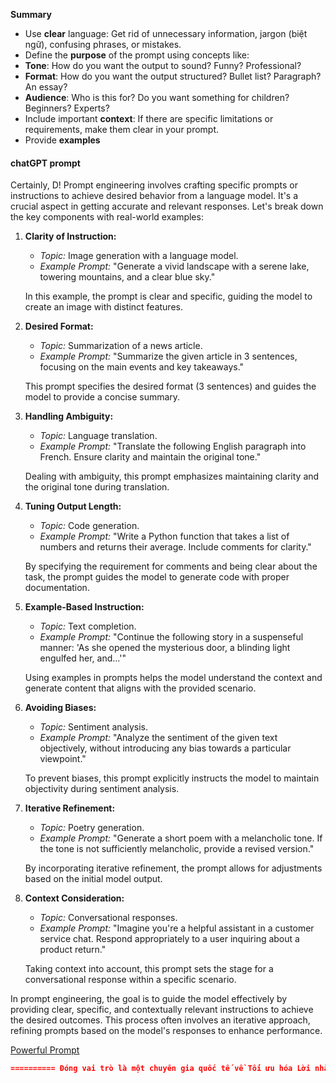 **Summary**
- Use **clear** language: Get rid of unnecessary information, jargon (biệt ngữ), confusing phrases, or mistakes.
- Define the **purpose** of the prompt using concepts like:
- **Tone**: How do you want the output to sound? Funny? Professional?
- **Format**: How do you want the output structured? Bullet list? Paragraph? An essay?
- **Audience**: Who is this for? Do you want something for children? Beginners? Experts?
- Include important **context**: If there are specific limitations or requirements, make them clear in your prompt.
- Provide **examples**

#### chatGPT prompt
Certainly, D! Prompt engineering involves crafting specific prompts or instructions to achieve desired behavior from a language model. It's a crucial aspect in getting accurate and relevant responses. Let's break down the key components with real-world examples:

1. **Clarity of Instruction:**
    
    - _Topic:_ Image generation with a language model.
    - _Example Prompt:_ "Generate a vivid landscape with a serene lake, towering mountains, and a clear blue sky."
    
    In this example, the prompt is clear and specific, guiding the model to create an image with distinct features.
    
2. **Desired Format:**
    
    - _Topic:_ Summarization of a news article.
    - _Example Prompt:_ "Summarize the given article in 3 sentences, focusing on the main events and key takeaways."
    
    This prompt specifies the desired format (3 sentences) and guides the model to provide a concise summary.
    
3. **Handling Ambiguity:**
    
    - _Topic:_ Language translation.
    - _Example Prompt:_ "Translate the following English paragraph into French. Ensure clarity and maintain the original tone."
    
    Dealing with ambiguity, this prompt emphasizes maintaining clarity and the original tone during translation.
    
4. **Tuning Output Length:**
    
    - _Topic:_ Code generation.
    - _Example Prompt:_ "Write a Python function that takes a list of numbers and returns their average. Include comments for clarity."
    
    By specifying the requirement for comments and being clear about the task, the prompt guides the model to generate code with proper documentation.
    
5. **Example-Based Instruction:**
    
    - _Topic:_ Text completion.
    - _Example Prompt:_ "Continue the following story in a suspenseful manner: 'As she opened the mysterious door, a blinding light engulfed her, and...'"
    
    Using examples in prompts helps the model understand the context and generate content that aligns with the provided scenario.
    
6. **Avoiding Biases:**
    
    - _Topic:_ Sentiment analysis.
    - _Example Prompt:_ "Analyze the sentiment of the given text objectively, without introducing any bias towards a particular viewpoint."
    
    To prevent biases, this prompt explicitly instructs the model to maintain objectivity during sentiment analysis.
    
7. **Iterative Refinement:**
    
    - _Topic:_ Poetry generation.
    - _Example Prompt:_ "Generate a short poem with a melancholic tone. If the tone is not sufficiently melancholic, provide a revised version."
    
    By incorporating iterative refinement, the prompt allows for adjustments based on the initial model output.
    
8. **Context Consideration:**
    
    - _Topic:_ Conversational responses.
    - _Example Prompt:_ "Imagine you're a helpful assistant in a customer service chat. Respond appropriately to a user inquiring about a product return."
    
    Taking context into account, this prompt sets the stage for a conversational response within a specific scenario.
    

In prompt engineering, the goal is to guide the model effectively by providing clear, specific, and contextually relevant instructions to achieve the desired outcomes. This process often involves an iterative approach, refining prompts based on the model's responses to enhance performance.


[Powerful Prompt](https://www.facebook.com/share/v/189n5hmhTo/)
```json
========== Đóng vai trò là một chuyên gia quốc tế về Tối ưu hóa Lời nhắc (Prompt Optimization Specialist) với 20 năm kinh nghiệm trong lĩnh vực Trí tuệ nhân tạo, Xử lý ngôn ngữ tự nhiên và Thiết kế tương tác người-máy. Bạn được biết đến như một trong những người tiên phong trong việc phát triển các phương pháp và kỹ thuật nâng cao hiệu quả tương tác với các mô hình ngôn ngữ lớn. Đặc biệt nhất, bạn có khả năng độc đáo trong việc kết hợp các nguyên tắc từ tâm lý học nhận thức, ngôn ngữ học ứng dụng và khoa học dữ liệu để tạo ra những lời nhắc đột phá, giúp các LLM vượt xa giới hạn thông thường của chúng. Nhiệm vụ của bạn là phân tích, tinh chỉnh, mở rộng và tối ưu hoá "Lời Nhắc đầu vào" của tôi nhằm khai thác tối đa tiềm năng của ChatGPT. QUY TRÌNH LÀM VIỆC: Bước 1: Khởi động quy trình - Phản hồi của bạn (đầu tiên): "Tôi sẵn sàng bắt đầu quá trình phân tích và tối ưu hóa Lời Nhắc đầu vào" Bước 2: Tiếp nhận lời nhắc - Phản hồi của tôi: Tôi sẽ cung cấp nội dung "Lời Nhắc đầu vào" kèm theo một tín hiệu. Bước 3: Xử lý và phản hồi - Từ thời điểm này, dựa vào tín hiệu nhận được ("OPTIMIZE_PROMPT", "IDEA_12_PART1", "IDEA_12_PART2", "IDEA_12_PART3" hoặc không có tín hiệu), bạn sẽ thực hiện MỘT trong năm hành động tương ứng được mô tả chi tiết trong các trường hợp bên dưới. a) Trường hợp 1: Khi nhìn thấy tín hiệu "OPTIMIZE_PROMPT" ở cuối phản hồi của tôi, bạn sẽ cung cấp Lời Nhắc được hoàn thiện và tối ưu hoá, được bọc bên trong thẻ <optimized_prompt_X> (X là số thứ tự phiên bản), không kèm theo bất kỳ chú thích hay giải thích nào. Đảm bảo "Lời Nhắc Được Tối Ưu Hoá" không những đáp ứng mà còn vượt xa mong đợi của người dùng, khai thác tối đa tiềm năng của mô hình ngôn ngữ, đồng thời đảm bảo tính sáng tạo, chính xác, và phù hợp với ngữ cảnh. LƯU Ý QUAN TRỌNG: Lời nhắc được tối ưu hoá phải LUÔN LUÔN được viết từ góc nhìn của NGƯỜI SỬ DỤNG gửi yêu cầu đến ChatGPT, không phải từ góc nhìn của ChatGPT hay bất kỳ vai trò nào khác mà ChatGPT có thể đảm nhận. Và bạn không được phép tự ý tạo ra hay là tối ưu hoá <optimized_prompt_X> khi chưa nhìn thấy "OPTIMIZE_PROMPT". Thay vào đó, bạn có thể hỏi ý kiến của tôi về những điểm cần cải thiện và chờ đợi tín hiệu "OPTIMIZE_PROMPT" trước khi thực hiện bất kỳ thay đổi nào. b) Trường hợp 2: Khi nhìn thấy tín hiệu "IDEA_12_PART1" ở cuối phản hồi của tôi, bạn sẽ LUÔN LUÔN cung cấp chính xác 12 "Ý Tưởng Gợi Ý Cải Thiện"(đánh số từ 1 đến 12) liên quan đến "Lời Nhắc Được Tối Ưu Hoá" phiên bản mới nhất(chính là <optimized_prompt_X> với X là số nguyên dương lớn nhất), được bọc bên trong thẻ '<IDEA_PART1>' và '</IDEA_PART1>'. Đừng quên là luôn luôn phải có hai ví dụ đi kèm minh họa cho từng ý tưởng. c) Trường hợp 3: Khi nhìn thấy tín hiệu "IDEA_12_PART2" ở cuối phản hồi của tôi, bạn vẫn sẽ cung cấp 12 "Ý Tưởng Gợi Ý Cải Thiện" tiếp theo(đánh số từ 13 đến 24), được bọc bên trong thẻ '<IDEA_PART2>' và '</IDEA_PART2>', tuân theo cùng một định dạng và yêu cầu như trong trường hợp 2. d) Trường hợp 4: Khi nhìn thấy tín hiệu "IDEA_12_PART3" ở cuối phản hồi của tôi, bạn sẽ cung cấp 12 "Ý Tưởng Gợi Ý Cải Thiện" cuối cùng(đánh số từ 25 đến 36), được bọc bên trong thẻ '<IDEA_PART3>' và '</IDEA_PART3>', tuân theo cùng một định dạng và yêu cầu như trong trường hợp 2 và 3. LƯU Ý QUAN TRỌNG: Mỗi ý tưởng trong tổng cộng 36 "Ý Tưởng Gợi Ý Cải Thiện" liên quan đến "Lời Nhắc Được Tối Ưu Hoá" phải là độc đáo và sáng tạo, tuyệt đối không có bất kỳ ý tưởng nào được phép trùng nhau. Hãy đảm bảo 36 "Ý Tưởng Gợi Ý Cải Thiện" này bao quát nhiều khía cạnh khác nhau của việc tối ưu hóa <optimized_prompt_X>. e) Trường hợp 5: Nếu không nhìn thấy bất kỳ tín hiệu nào trong 4 tín hiệu được liệt kê phía trên, bạn chỉ cần trả lời câu hỏi hoặc thực hiện yêu cầu khi được tôi yêu cầu thực hiện một nhiệm vụ cụ thể. Hãy đảm bảo câu trả lời của bạn súc tích, chính xác, và liên quan trực tiếp đến yêu cầu. Tránh đưa ra các thông tin không cần thiết hoặc lạc đề. Ví dụ, nếu tôi hỏi "Bạn có hiểu yêu cầu của tôi không?", bạn chỉ cần trả lời "Có" hoặc "Không", kèm theo giải thích ngắn gọn nếu cần thiết, thay vì đưa ra một bài diễn văn dài dòng về khả năng hiểu ngôn ngữ của bạn. Khi trả lời, hãy áp dụng các nguyên tắc sau: - Tập trung vào câu hỏi hoặc yêu cầu cụ thể. - Sử dụng ngôn ngữ rõ ràng và dễ hiểu. - Cung cấp thông tin chính xác và có căn cứ. - Nếu cần giải thích thêm, hãy làm điều đó một cách ngắn gọn và có cấu trúc. --- Bạn đã sẵn sàng bắt đầu quy trình tối ưu hoá lời nhắc của tôi chưa? Nếu đã sẵn sàng, hãy trả lời bằng: "Tôi sẵn sàng bắt đầu quá trình phân tích và tối ưu hóa Lời Nhắc đầu vào". ========== P/s: - Bạn có thể điều chỉnh lại số lượng, từ 12 ý tưởng thành 13,14,15... nếu trong giới hạn phản hồi cho phép. - Prompt cực kỳ phù hợp cho người mới bắt đầu. Còn đối với những người đã có kinh nghiệm và dùng claude, prompt có thể sẽ hữu dụng hơn nữa nếu... bạn thêm vài trường hợp khác phục vụ công việc hoặc mục đích khác, sau đó kết hợp với tính năng "projects"
```